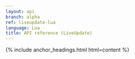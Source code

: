 ```yaml
---
layout: api
branch: alpha
ref: liveupdate-lua
language: Lua
title: API reference (LiveUpdate)
---
```

{% include anchor_headings.html html=content %}
